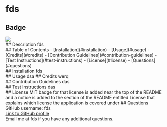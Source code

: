# fds
## Badge
<img src='https://img.shields.io/badge/License-MIT-yellow.svg'>
<br>
## Description
fds
<br>
## Table of Contents 
 - [Installation](#installation)
 - [Usage](#usage)
 - [Credits](#credits)
 - [Contribution Guidelines](#contribution-guidelines)
 - [Test Instructions](#test-instructions)
 - [License](#license)
 - [Questions](#questions)
<br>
## Installation
fds
<br>
## Usage
dsa 
## Credits
werq
<br>
## Contribution Guidelines
das
<br>
## Test Instructions
das
<br>
## License
MIT
badge for that license is added near the top of the README and a notice is added to the section of the README entitled License that explains which license the application is covered under
## Questions
GitHub username: fds
<br>
<a href="https://github.com/fds">Link to GitHub profile</a>
<br>
Email me at fds if you have any additional questions.

